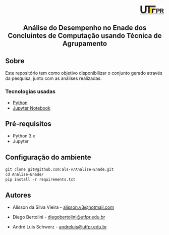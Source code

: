 <img src="img/logo.png" style="width: 15%; display: block; margin-left: auto;">

## <p align="center"> Análise do Desempenho no Enade dos Concluintes de Computação usando Técnica de Agrupamento 

## Sobre
Este repositório tem como objetivo disponibilizar o conjunto gerado através da pesquisa, junto com as análises realizadas.

### Tecnologias usadas

* [Python](https://www.python.org/)
* [Jupyter Notebook](https://jupyter.org/)

## Pré-requisitos

* Python 3.x
* Jupyter

## Configuração do ambiente

```
git clone git@github.com:als-v/Analise-Enade.git
cd Analise-Enade/
pip install -r requirements.txt
```

## Autores

* Alisson da Silva Vieira - [alisson.v3@hotmail.com](alisson.v3@hotmail.com) </p>
* Diego Bertolini - [diegobertolini@utfpr.edu.br](diegobertolini@utfpr.edu.br) </p>
* André Luis Schwerz - [andreluis@utfpr.edu.br](andreluis@utfpr.edu.br) </p>
